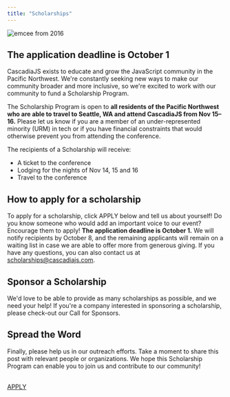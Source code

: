 ```yaml
---
title: "Scholarships"
---
```

![emcee from 2016](https://cdn-images-1.medium.com/max/1600/1*aJrwpWdgyL6-nrSr-HOmXQ.jpeg)

The application deadline is October 1
---

CascadiaJS exists to educate and grow the JavaScript community in the Pacific Northwest. We're constantly seeking new ways to make our community broader and more inclusive, so we're excited to work with our community to fund a Scholarship Program.

The Scholarship Program is open to **all residents of the Pacific Northwest who are able to travel to Seattle, WA and attend CascadiaJS from Nov 15–16.** Please let us know if you are a member of an under-represented minority (URM) in tech or if you have financial constraints that would otherwise prevent you from attending the conference.

The recipients of a Scholarship will receive:
* A ticket to the conference
* Lodging for the nights of Nov 14, 15 and 16
* Travel to the conference

## How to apply for a scholarship
To apply for a scholarship, click APPLY below and tell us about yourself! Do you know someone who would add an important voice to our event? Encourage them to apply! **The application deadline is October 1.** We will notify recipients by October 8, and the remaining applicants will remain on a waiting list in case we are able to offer more from generous giving. If you have any questions, you can also contact us at scholarships@cascadiajs.com.

## Sponsor a Scholarship
We'd love to be able to provide as many scholarships as possible, and we need your help! If you're a company interested in sponsoring a scholarship, please check-out our Call for Sponsors.

## Spread the Word
Finally, please help us in our outreach efforts. Take a moment to share this post with relevant people or organizations. We hope this Scholarship Program can enable you to join us and contribute to our community!

<p><br/><a class="cta" href="/submit-scholarship">APPLY</a></p>
